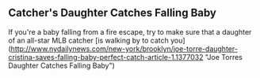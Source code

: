 
## Catcher's Daughter Catches Falling Baby

If you're a baby falling from a fire escape, try to make sure that a daughter of an all-star MLB catcher [is walking by to catch you] (http://www.nydailynews.com/new-york/brooklyn/joe-torre-daughter-cristina-saves-falling-baby-perfect-catch-article-1.1377032 "Joe Torres Daughter Catches Falling Baby")